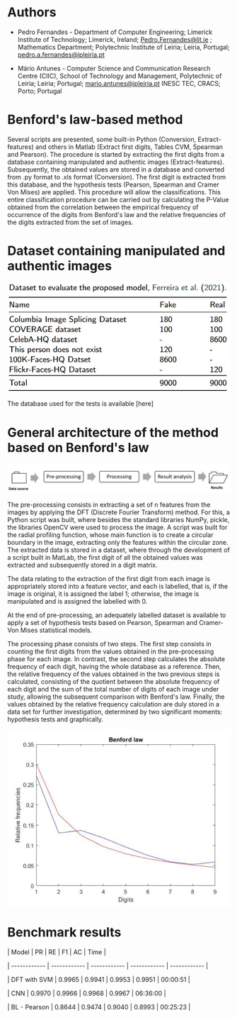 # Authors

+ Pedro Fernandes - Department of Computer Engineering; Limerick Institute of Technology; Limerick, Ireland; Pedro.Fernandes@lit.ie
; Mathematics Department; Polytechnic Institute of Leiria; Leiria, Portugal; pedro.a.fernandes@ipleiria.pt
                  

+ Mário Antunes - Computer Science and Communication Research Centre (CIIC), School of Technology and Management, Polytechnic of Leiria; Leiria; Portugal;   mario.antunes@ipleiria.pt
INESC TEC, CRACS; Porto; Portugal

# Benford's law-based method

Several scripts are presented, some built-in Python (Conversion, Extract-features) and others in Matlab (Extract first digits, Tables CVM, Spearman and Pearson). The procedure is started by extracting the first digits from a database containing manipulated and authentic images (Extract-features). 
Subsequently, the obtained values are stored in a database and converted from .py format to .xls format (Conversion). The first digit is extracted from this database, and the hypothesis tests (Pearson, Spearman and Cramer Von Mises) are applied. 
This procedure will allow the classifications. This entire classification procedure can be carried out by calculating the P-Value obtained from the correlation between the empirical frequency of occurrence of the digits from Benford's law and the relative frequencies of the digits extracted from the set of images.

# Dataset containing manipulated and authentic images

![Dataset](Dataset.jpg)

The database used for the tests is available [here]


# General architecture of the method based on Benford's law

![General architecture](Pre-processing.jpg)

The pre-processing consists in extracting a set of n features from the images by applying the DFT (Discrete Fourier Transform) method. For this, a Python script was built, where besides the standard libraries NumPy, pickle, the libraries OpenCV were used to process the image. A script was built for the radial profiling function, whose main function is to create a circular boundary in the image, extracting only the features within the circular zone. The extracted data is stored in a dataset, where through the development of a script built in MatLab, the first digit of all the obtained values was extracted and subsequently stored in a digit matrix.

The data relating to the extraction of the first digit from each image is appropriately stored into a feature vector, and each is labelled, that is, if the image is original, it is assigned the label 1;  otherwise, the image is manipulated and is assigned the labelled with 0.

At the end of pre-processing, an adequately labelled dataset is available to apply a set of hypothesis tests based on Pearson, Spearman and Cramer-Von Mises statistical models. 

The processing phase consists of two steps. The first step consists in counting the first digits from the values obtained in the pre-processing phase for each image. In contrast, the second step calculates the absolute frequency of each digit, having the whole database as a reference. Then, the relative frequency of the values obtained in the two previous steps is calculated, consisting of the quotient between the absolute frequency of each digit and the sum of the total number of digits of each image under study, allowing the subsequent comparison with Benford's law. Finally, the values obtained by the relative frequency calculation are duly stored in a data set for further investigation, determined by two significant moments: hypothesis tests and graphically.

![Benford curve](Benfordcurve.jpg)


# Benchmark results


| Model | PR | RE | F1 | AC | Time |

| ------------ | ------------ | ------------ | ------------ | ------------ |

| DFT with SVM | 0.9965 | 0.9941 | 0.9953 | 0.9951 | 00:00:51 |

| CNN | 0.9970 | 0.9966 | 0.9968 | 0.9967 | 06:36:00 |

| BL - Pearson | 0.8644 | 0.9474 | 0.9040 | 0.8993 | 00:25:23 |





